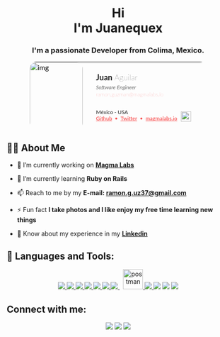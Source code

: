 <h1 align="center">Hi <br> I'm Juanequex</h1>
<h3 align="center">I'm a passionate Developer from Colima, Mexico.</h3>
<div align="center"> <table border="0" cellpadding="0" cellspacing="0" style="width:400px;background-repeat:no-repeat;height:152px;border-radius:15px;background-size:cover;border-spacing:0px;color:rgb(0,0,0);font-family:Lato,Arial,San-serif;line-height:20px;table-layout:fixed;background-image:url('https://blog.magmalabs.io/wp-content/uploads/2022/04/Background.png')">
  <tbody>
    <tr>
      <td align="left" valign="top" width="150px" height="152px" style="padding:0px">
         <img alt="img" src="https://blog.magmalabs.io/wp-content/uploads/2022/04/juanequex.png"style="width:120px;height:152px;border-radius:15px;" tabindex="0">
      </td>
      <td align="left" valign="top" nowrap="" style="padding:0px">
        <div style="margin-top: 25px;">
          <p style="margin:0px 0px 10px;color:rgb(33,33,33)">
            <span style="display:inline;font-weight:100; line-height: 16px; font-size:18px;font-style: normal;"><strong>Juan</strong> Aguilar</span>
            <span style="display:inline"><br><span>
            <span style="display:inline;color:#646565;font-weight:400;line-height: 16px;font-size: 12px;font-style:italic;">Software Engineer</span>
            <span style="display:inline"><br></span>
            <a href="mailto:ramon.guzman@magmalabs.io" style="color:#F84848;line-height: 16px;font-weight:100;font-size: 12px; text-decoration:none;display:inline;background-color:transparent" target="_blank">ramon.guzman@magmalabs.io</a>
          </p>
          <p style="margin:25px 0px 10px;line-height: 14px;font-size:12px;">
            <span style="color:rgb(33,33,33);display:inline">México - USA</span>
            <span style="display:inline"><br></span>
            <a href="https://github.com/juanequex" style="color:#F84848;font-weight:500;font-size: 12px; margin-top: 12px;display:inline;background-color:transparent" target="_blank">Github</a>&nbsp;
            <span style="color:#F84848">•</span>&nbsp;
            <a href="https://twitter.com/juanequeX" style="color:#F84848;font-weight:500;font-size:12px;margin-top:12px;display:inline;background-color:transparent" target="_blank">Twitter</a>&nbsp;
            <span style="color:#F84848">•</span>&nbsp;
            <a href="https://www.magmalabs.io/" style="color:#F84848;font-weight:500;font-size:12px;margin-top:12px;display:inline;background-color:transparent" target="_blank">magmalabs.io</a>
          </p>
        </div>
      </td>
      <td style="width: 44px;">
        <img alt="Magma logo" src="https://blog.magmalabs.io/wp-content/uploads/2022/04/Logo-MagmaLabs.webp"style="margin-top: 94px;width: 23px;">
      </td>
    </tr>
  </tbody>
</table></div>



## 🙋‍♂️ About Me

- 🔭 I’m currently working on **[Magma Labs](https://www.magmalabs.io/)**

- 🌱 I’m currently learning **Ruby on Rails**

- 📫 Reach to me by my **E-mail: ramon.g.uz37@gmail.com**

- ⚡ Fun fact **I take photos and I like enjoy my free time learning new things**

- 📄 Know about my experience in my **[Linkedin](https://www.linkedin.com/in/juan-ram%C3%B3n-guzm%C3%A1n-aguilar-084a42176/)**

## 🚀 Languages and Tools:

<p align="center">
    <a href="https://www.ruby-lang.org/es/" target="_blank"><img src="https://img.icons8.com/color/48/fa314a/ruby-programming-language.png"/> </a>
    <a href="https://rubyonrails.org/" target="_blank"> <img src="https://img.icons8.com/windows/48/fa314a/ruby-on-rails.png"/> </a>
    <a href="https://reactjs.org/" target="_blank"> <img src="https://img.icons8.com/color/48/000000/react-native.png"/> </a>
    <a href="https://developer.mozilla.org/en-US/docs/Web/JavaScript" target="_blank"> <img src="https://img.icons8.com/color/48/000000/javascript.png"/> </a>
    <a href="https://www.w3.org/html/" target="_blank"> <img src="https://img.icons8.com/color/48/000000/html-5.png"/> </a>
    <a href="https://sass-lang.com/" target="_blank"> <img src="https://img.icons8.com/color/48/000000/sass.png"/> </a>
    <a style="padding-right:8px;" href="https://www.postgresql.org/" target="_blank"> <img src="https://img.icons8.com/color/48/000000/postgreesql.png"/> </a>
    <a href="https://postman.com" target="_blank"> <img src="https://www.vectorlogo.zone/logos/getpostman/getpostman-icon.svg" alt="postman" width="45" height="45"/> </a>
    <a href="https://git-scm.com/" target="_blank"> <img src="https://img.icons8.com/color/48/000000/git.png"/> </a>
    <a href="https://www.figma.com/" target="_blank"> <img src="https://img.icons8.com/color/48/000000/figma--v1.png"/></a>
    <a href="https://www.heroku.com/" target="_blank"> <img src="https://img.icons8.com/color/48/fa314a/heroku.png"/></a>
    <a href="https://ubuntu.com/" target="_blank"> <img src="https://img.icons8.com/color/48/000000/ubuntu--v1.png"/></a>
</p>

## Connect with me:
<p align="center">
<a href = "https://www.linkedin.com/in/juan-ram%C3%B3n-guzm%C3%A1n-aguilar-084a42176/"><img src="https://img.icons8.com/fluent/48/000000/linkedin.png"/></a>
<a href = "https://twitter.com/juanequeX"><img src="https://img.icons8.com/fluent/48/000000/twitter.png"/></a>
<a href = "https://www.instagram.com/juanequex/"><img src="https://img.icons8.com/fluent/48/000000/instagram-new.png"/></a>
</p>
